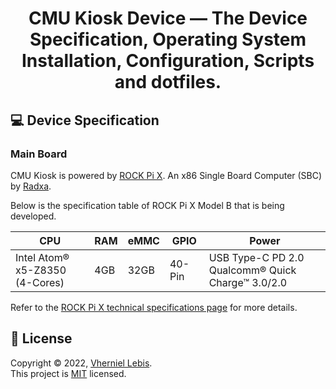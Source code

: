 <!-- TODO: Large logo -->

# <p align="center">CMU Kiosk Device — The Device Specification, Operating System Installation, Configuration, Scripts and dotfiles.</p>

## 💻 Device Specification

### Main Board

CMU Kiosk is powered by [ROCK Pi X](https://wiki.radxa.com/RockpiX). An x86 Single Board Computer (SBC) by [Radxa](https://wiki.radxa.com/Special:SpecialContact/).

Below is the specification table of ROCK Pi X Model B that is being developed.

| CPU | RAM | eMMC | GPIO | Power |
| --- | --- | ---- | ---- | ----- |
| Intel Atom® x5-Z8350<br>(4-Cores) | 4GB | 32GB | 40-Pin | USB Type-C PD 2.0<br>Qualcomm® Quick Charge™ 3.0/2.0 |

Refer to the [ROCK Pi X technical specifications page](https://wiki.radxa.com/RockpiX/hardware) for more details.

<!-- TODO: Small logo -->

## 📝 License

Copyright © 2022, [Vherniel Lebis](https://vherniellebis.tech). <br>This project is [MIT](https://github.com/Vherniel/cmu-kiosk-device/LICENSE) licensed.
